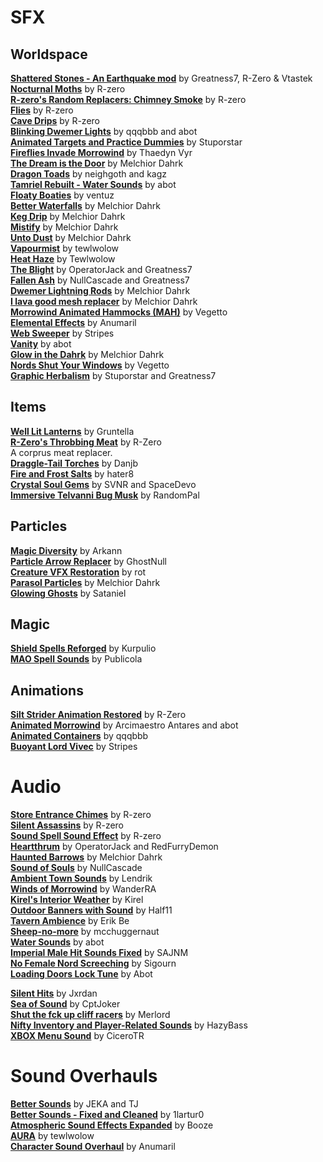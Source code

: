 # SFX

## Worldspace
[**Shattered Stones - An Earthquake mod**](https://www.nexusmods.com/morrowind/mods/45105) by Greatness7, R-Zero & Vtastek  
[**Nocturnal Moths**](https://www.nexusmods.com/morrowind/mods/44148) by R-zero  
[**R-zero's Random Replacers: Chimney Smoke**](https://www.nexusmods.com/morrowind/mods/44025) by R-zero  
[**Flies**](https://www.nexusmods.com/morrowind/mods/43481) by R-zero  
[**Cave Drips**](https://www.nexusmods.com/morrowind/mods/43488) by R-zero  
[**Blinking Dwemer Lights**](https://abitoftaste.altervista.org/morrowind/index.php?option=downloads&task=info&id=73&Itemid=50&-Dwemer-Blinking-Lights-1-1) by qqqbbb and abot  
[**Animated Targets and Practice Dummies**](http://download.fliggerty.com/download--893) by Stuporstar  
[**Fireflies Invade Morrowind**](https://firefly.calislahn.com/) by Thaedyn Vyr  
[**The Dream is the Door**](https://www.nexusmods.com/morrowind/mods/47423) by Melchior Dahrk  
[**Dragon Toads**](https://www.nexusmods.com/morrowind/mods/47454) by neighgoth and kagz  
[**Tamriel Rebuilt - Water Sounds**](https://www.nexusmods.com/morrowind/mods/42266) by abot  
[**Floaty Boaties**](https://www.nexusmods.com/morrowind/mods/44246/) by ventuz  
[**Better Waterfalls**](https://www.nexusmods.com/morrowind/mods/45424) by Melchior Dahrk  
[**Keg Drip**](https://www.nexusmods.com/morrowind/mods/47903) by Melchior Dahrk  
[**Mistify**](https://www.nexusmods.com/morrowind/mods/48112) by Melchior Dahrk  
[**Unto Dust**](https://www.nexusmods.com/morrowind/mods/48435) by Melchior Dahrk  
[**Vapourmist**](https://www.nexusmods.com/morrowind/mods/50517) by tewlwolow  
[**Heat Haze**](https://www.nexusmods.com/morrowind/mods/48973) by Tewlwolow  
[**The Blight**](https://www.nexusmods.com/morrowind/mods/49504) by OperatorJack and Greatness7  
[**Fallen Ash**](https://www.nexusmods.com/morrowind/mods/48711) by NullCascade and Greatness7  
[**Dwemer Lightning Rods**](https://www.nexusmods.com/morrowind/mods/50236) by Melchior Dahrk  
[**I lava good mesh replacer**](https://www.nexusmods.com/morrowind/mods/49605) by Melchior Dahrk  
[**Morrowind Animated Hammocks (MAH)**](https://www.nexusmods.com/morrowind/mods/49767) by Vegetto  
[**Elemental Effects**](https://www.nexusmods.com/morrowind/mods/49799) by Anumaril  
[**Web Sweeper**](https://www.nexusmods.com/morrowind/mods/50004) by Stripes  
[**Vanity**](https://www.nexusmods.com/morrowind/mods/48529) by abot  
[**Glow in the Dahrk**](https://www.nexusmods.com/morrowind/mods/45886) by Melchior Dahrk  
[**Nords Shut Your Windows**](https://www.nexusmods.com/morrowind/mods/50087) by Vegetto  
[**Graphic Herbalism**](https://www.nexusmods.com/morrowind/mods/46599) by Stuporstar and Greatness7  

## Items
[**Well Lit Lanterns**](https://www.nexusmods.com/morrowind/mods/45801) by Gruntella  
[**R-Zero's Throbbing Meat**](https://www.nexusmods.com/morrowind/mods/45339) by R-Zero  
A corprus meat replacer.  
[**Draggle-Tail Torches**](http://mw.modhistory.com/download-26-14297) by Danjb  
[**Fire and Frost Salts**](https://www.nexusmods.com/morrowind/mods/47784) by hater8  
[**Crystal Soul Gems**](https://www.nexusmods.com/morrowind/mods/48300) by SVNR and SpaceDevo  
[**Immersive Telvanni Bug Musk**](https://www.nexusmods.com/morrowind/mods/48327) by RandomPal  

## Particles
[**Magic Diversity**](https://www.nexusmods.com/morrowind/mods/43380) by Arkann  
[**Particle Arrow Replacer**](https://www.nexusmods.com/morrowind/mods/47749) by GhostNull  
[**Creature VFX Restoration**](https://www.nexusmods.com/morrowind/mods/46194) by rot  
[**Parasol Particles**](https://www.nexusmods.com/morrowind/mods/47755) by Melchior Dahrk  
[**Glowing Ghosts**](https://www.nexusmods.com/morrowind/mods/48226) by Sataniel  

## Magic 
[**Shield Spells Reforged**](https://www.nexusmods.com/morrowind/mods/50073) by Kurpulio  
[**MAO Spell Sounds**](https://www.nexusmods.com/morrowind/mods/50486) by Publicola  

## Animations  
[**Silt Strider Animation Restored**](https://www.nexusmods.com/morrowind/mods/44150) by R-Zero  
[**Animated Morrowind**](http://abitoftaste.altervista.org/morrowind/index.php?option=downloads&task=info&id=39&Itemid=50) by Arcimaestro Antares and abot  
[**Animated Containers**](https://www.nexusmods.com/morrowind/mods/42238) by qqqbbb  
[**Buoyant Lord Vivec**](https://www.nexusmods.com/morrowind/mods/48312) by Stripes  

# Audio
[**Store Entrance Chimes**](https://www.nexusmods.com/morrowind/mods/44586) by R-zero  
[**Silent Assassins**](https://www.nexusmods.com/morrowind/mods/44371) by R-zero  
[**Sound Spell Sound Effect**](https://www.nexusmods.com/morrowind/mods/43300) by R-zero  
[**Heartthrum**](https://www.nexusmods.com/morrowind/mods/47178/) by OperatorJack and RedFurryDemon  
[**Haunted Barrows**](https://www.nexusmods.com/morrowind/mods/46826) by Melchior Dahrk  
[**Sound of Souls**](https://www.nexusmods.com/morrowind/mods/45657) by NullCascade  
[**Ambient Town Sounds**](https://www.nexusmods.com/morrowind/mods/42248) by Lendrik  
[**Winds of Morrowind**](https://www.nexusmods.com/morrowind/mods/46813) by WanderRA  
[**Kirel's Interior Weather**](http://mw.modhistory.com/download-90-3021) by Kirel  
[**Outdoor Banners with Sound**](https://www.nexusmods.com/morrowind/mods/47068) by Half11  
[**Tavern Ambience**](https://www.nexusmods.com/morrowind/mods/252) by Erik Be  
[**Sheep-no-more**](https://www.nexusmods.com/morrowind/mods/45168) by mcchuggernaut  
[**Water Sounds**](https://www.nexusmods.com/morrowind/mods/47794) by abot  
[**Imperial Male Hit Sounds Fixed**](https://www.nexusmods.com/morrowind/mods/49406) by SAJNM  
[**No Female Nord Screeching**](https://www.nexusmods.com/morrowind/mods/49232) by Sigourn  
[**Loading Doors Lock Tune**](https://www.nexusmods.com/morrowind/mods/46094) by Abot  

[**Silent Hits**](https://www.nexusmods.com/morrowind/mods/44556) by Jxrdan  
[**Sea of Sound**](https://www.nexusmods.com/morrowind/mods/45737) by CptJoker  
[**Shut the fck up cliff racers**](https://www.nexusmods.com/morrowind/mods/46588) by Merlord  
[**Nifty Inventory and Player-Related Sounds**](https://www.nexusmods.com/morrowind/mods/48372) by HazyBass  
[**XBOX Menu Sound**](https://www.nexusmods.com/morrowind/mods/48426) by CiceroTR  

# Sound Overhauls
[**Better Sounds**](https://www.nexusmods.com/morrowind/mods/9967?) by JEKA and TJ  
[**Better Sounds - Fixed and Cleaned**](https://www.nexusmods.com/morrowind/mods/46516) by 1lartur0  
[**Atmospheric Sound Effects Expanded**](https://www.nexusmods.com/morrowind/mods/49371) by Booze  
[**AURA**](https://www.nexusmods.com/morrowind/mods/48255) by tewlwolow  
[**Character Sound Overhaul**](https://www.nexusmods.com/morrowind/mods/49654) by Anumaril  
